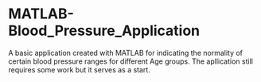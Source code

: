 # MATLAB-Blood_Pressure_Application
A basic application created with MATLAB for indicating the normality of certain blood pressure ranges for different Age groups. The apllication still requires some work but it serves as a start.
